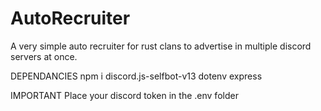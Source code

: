 # AutoRecruiter
A very simple auto recruiter for rust clans to advertise in multiple discord servers at once.


DEPENDANCIES
npm i discord.js-selfbot-v13 dotenv express

IMPORTANT
Place your discord token in the .env folder
